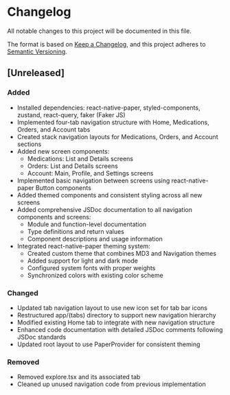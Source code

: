 # Changelog

All notable changes to this project will be documented in this file.

The format is based on [Keep a Changelog](https://keepachangelog.com/en/1.1.0/),
and this project adheres to [Semantic Versioning](https://semver.org/spec/v2.0.0.html).

## [Unreleased]

### Added
- Installed dependencies: react-native-paper, styled-components, zustand, react-query, faker (Faker JS)
- Implemented four-tab navigation structure with Home, Medications, Orders, and Account tabs
- Created stack navigation layouts for Medications, Orders, and Account sections
- Added new screen components:
  - Medications: List and Details screens
  - Orders: List and Details screens
  - Account: Main, Profile, and Settings screens
- Implemented basic navigation between screens using react-native-paper Button components
- Added themed components and consistent styling across all new screens
- Added comprehensive JSDoc documentation to all navigation components and screens:
  - Module and function-level documentation
  - Type definitions and return values
  - Component descriptions and usage information
- Integrated react-native-paper theming system:
  - Created custom theme that combines MD3 and Navigation themes
  - Added support for light and dark mode
  - Configured system fonts with proper weights
  - Synchronized colors with existing color scheme

### Changed
- Updated tab navigation layout to use new icon set for tab bar icons
- Restructured app/(tabs) directory to support new navigation hierarchy
- Modified existing Home tab to integrate with new navigation structure
- Enhanced code documentation with detailed JSDoc comments following JSDoc standards
- Updated root layout to use PaperProvider for consistent theming

### Removed
- Removed explore.tsx and its associated tab
- Cleaned up unused navigation code from previous implementation
